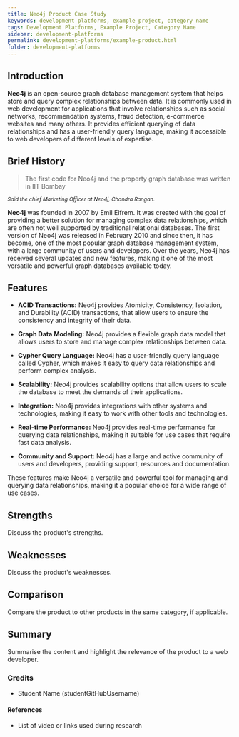 ```yaml
---
title: Neo4j Product Case Study
keywords: development platforms, example project, category name
tags: Development Platforms, Example Project, Category Name
sidebar: development-platforms
permalink: development-platforms/example-product.html
folder: development-platforms
---
```


## Introduction

**Neo4j** is an open-source graph database management system that helps store and query complex relationships between data. It is commonly used in web development for applications that involve relationships such as social networks, recommendation systems, fraud detection, e-commerce websites and many others. It provides efficient querying of data relationships and has a user-friendly query language, making it accessible to web developers of different levels of expertise.

## Brief History

> The first code for Neo4j and the property graph database was written in IIT Bombay

_<sub> Said the chief Marketing Officer at Neo4j, Chandra Rangan. </sub>_

**Neo4j** was founded in 2007 by Emil Eifrem. It was created with the goal of providing a better solution for managing complex data relationships, which are often not well supported by traditional relational databases. The first version of Neo4j was released in February 2010 and since then, it has become, one of the most popular graph database management system, with a large community of users and developers. Over the years, Neo4j has received several updates and new features, making it one of the most versatile and powerful graph databases available today.

## Features

-   **ACID Transactions:** Neo4j provides Atomicity, Consistency, Isolation, and Durability (ACID) transactions, that allow users to ensure the consistency and integrity of their data.

-   **Graph Data Modeling:** Neo4j provides a flexible graph data model that allows users to store and manage complex relationships between data.

-   **Cypher Query Language:** Neo4j has a user-friendly query language called Cypher, which makes it easy to query data relationships and perform complex analysis.

-   **Scalability:** Neo4j provides scalability options that allow users to scale the database to meet the demands of their applications.

-   **Integration:** Neo4j provides integrations with other systems and technologies, making it easy to work with other tools and technologies.

-   **Real-time Performance:** Neo4j provides real-time performance for querying data relationships, making it suitable for use cases that require fast data analysis.

-   **Community and Support:** Neo4j has a large and active community of users and developers, providing support, resources and documentation.

These features make Neo4j a versatile and powerful tool for managing and querying data relationships, making it a popular choice for a wide range of use cases.

## Strengths

Discuss the product's strengths.

## Weaknesses

Discuss the product's weaknesses.

## Comparison

Compare the product to other products in the same category, if applicable.

## Summary

Summarise the content and highlight the relevance of the product to a web developer.

### Credits

-   Student Name (studentGitHubUsername)

#### References

-   List of video or links used during research
